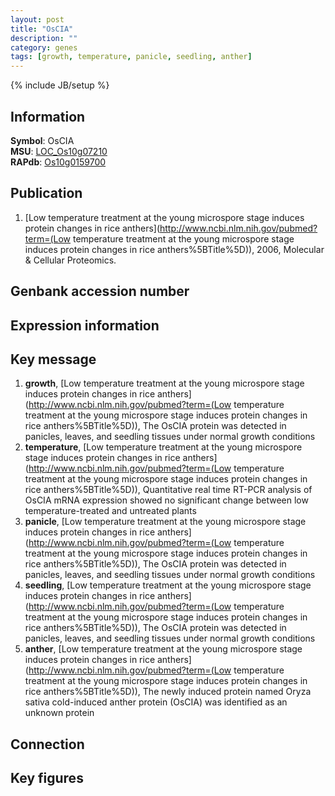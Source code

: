 ```yaml
---
layout: post
title: "OsCIA"
description: ""
category: genes
tags: [growth, temperature, panicle, seedling, anther]
---
```

{% include JB/setup %}

## Information
__Symbol__: OsCIA  
__MSU__: [LOC_Os10g07210](http://rice.plantbiology.msu.edu/cgi-bin/ORF_infopage.cgi?orf=LOC_Os10g07210)  
__RAPdb__: [Os10g0159700](http://rapdb.dna.affrc.go.jp/viewer/gbrowse_details/irgsp1?name=Os10g0159700)  

## Publication
1. [Low temperature treatment at the young microspore stage induces protein changes in rice anthers](http://www.ncbi.nlm.nih.gov/pubmed?term=(Low temperature treatment at the young microspore stage induces protein changes in rice anthers%5BTitle%5D)), 2006, Molecular & Cellular Proteomics.

## Genbank accession number

## Expression information

## Key message
1. __growth__, [Low temperature treatment at the young microspore stage induces protein changes in rice anthers](http://www.ncbi.nlm.nih.gov/pubmed?term=(Low temperature treatment at the young microspore stage induces protein changes in rice anthers%5BTitle%5D)),  The OsCIA protein was detected in panicles, leaves, and seedling tissues under normal growth conditions
2. __temperature__, [Low temperature treatment at the young microspore stage induces protein changes in rice anthers](http://www.ncbi.nlm.nih.gov/pubmed?term=(Low temperature treatment at the young microspore stage induces protein changes in rice anthers%5BTitle%5D)),  Quantitative real time RT-PCR analysis of OsCIA mRNA expression showed no significant change between low temperature-treated and untreated plants
3. __panicle__, [Low temperature treatment at the young microspore stage induces protein changes in rice anthers](http://www.ncbi.nlm.nih.gov/pubmed?term=(Low temperature treatment at the young microspore stage induces protein changes in rice anthers%5BTitle%5D)),  The OsCIA protein was detected in panicles, leaves, and seedling tissues under normal growth conditions
4. __seedling__, [Low temperature treatment at the young microspore stage induces protein changes in rice anthers](http://www.ncbi.nlm.nih.gov/pubmed?term=(Low temperature treatment at the young microspore stage induces protein changes in rice anthers%5BTitle%5D)),  The OsCIA protein was detected in panicles, leaves, and seedling tissues under normal growth conditions
5. __anther__, [Low temperature treatment at the young microspore stage induces protein changes in rice anthers](http://www.ncbi.nlm.nih.gov/pubmed?term=(Low temperature treatment at the young microspore stage induces protein changes in rice anthers%5BTitle%5D)),  The newly induced protein named Oryza sativa cold-induced anther protein (OsCIA) was identified as an unknown protein

## Connection

## Key figures



